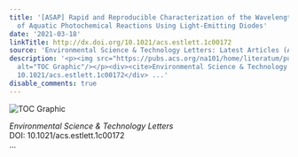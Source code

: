 ```yaml
---
title: '[ASAP] Rapid and Reproducible Characterization of the Wavelength Dependence
  of Aquatic Photochemical Reactions Using Light-Emitting Diodes'
date: '2021-03-18'
linkTitle: http://dx.doi.org/10.1021/acs.estlett.1c00172
source: 'Environmental Science & Technology Letters: Latest Articles (ACS Publications)'
description: '<p><img src="https://pubs.acs.org/na101/home/literatum/publisher/achs/journals/content/estlcu/0/estlcu.ahead-of-print/acs.estlett.1c00172/20210318-01/images/medium/ez1c00172_0003.gif"
  alt="TOC Graphic"/></p><div><cite>Environmental Science & Technology Letters</cite></div><div>DOI:
  10.1021/acs.estlett.1c00172</div> ...'
disable_comments: true
---
```

<p><img src="https://pubs.acs.org/na101/home/literatum/publisher/achs/journals/content/estlcu/0/estlcu.ahead-of-print/acs.estlett.1c00172/20210318-01/images/medium/ez1c00172_0003.gif" alt="TOC Graphic"/></p><div><cite>Environmental Science & Technology Letters</cite></div><div>DOI: 10.1021/acs.estlett.1c00172</div> ...